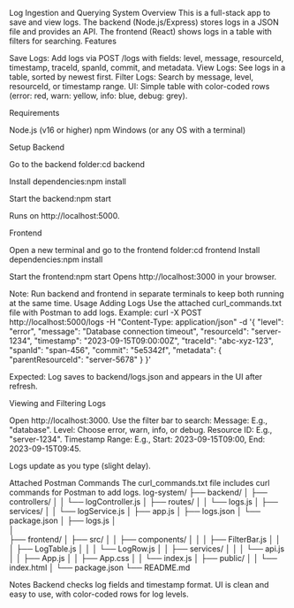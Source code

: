 Log Ingestion and Querying System
Overview
This is a full-stack app to save and view logs. The backend (Node.js/Express) stores logs in a JSON file and provides an API. The frontend (React) shows logs in a table with filters for searching.
Features

Save Logs: Add logs via POST /logs with fields: level, message, resourceId, timestamp, traceId, spanId, commit, and metadata.
View Logs: See logs in a table, sorted by newest first.
Filter Logs: Search by message, level, resourceId, or timestamp range.
UI: Simple table with color-coded rows (error: red, warn: yellow, info: blue, debug: grey).

Requirements

Node.js (v16 or higher)
npm
Windows (or any OS with a terminal)

Setup
Backend

Go to the backend folder:cd backend


Install dependencies:npm install


Start the backend:npm start


Runs on http://localhost:5000.



Frontend

Open a new terminal and go to the frontend folder:cd frontend
Install dependencies:npm install


Start the frontend:npm start
Opens http://localhost:3000 in your browser.



Note: Run backend and frontend in separate terminals to keep both running at the same time.
Usage
Adding Logs
Use the attached curl_commands.txt file with Postman to add logs. Example:
curl -X POST http://localhost:5000/logs -H "Content-Type: application/json" -d '{
  "level": "error",
  "message": "Database connection timeout",
  "resourceId": "server-1234",
  "timestamp": "2023-09-15T09:00:00Z",
  "traceId": "abc-xyz-123",
  "spanId": "span-456",
  "commit": "5e5342f",
  "metadata": { "parentResourceId": "server-5678" }
}'


Expected: Log saves to backend/logs.json and appears in the UI after refresh.

Viewing and Filtering Logs

Open http://localhost:3000.
Use the filter bar to search:
Message: E.g., "database".
Level: Choose error, warn, info, or debug.
Resource ID: E.g., "server-1234".
Timestamp Range: E.g., Start: 2023-09-15T09:00, End: 2023-09-15T09:45.


Logs update as you type (slight delay).

Attached Postman Commands
The curl_commands.txt file includes curl commands for Postman to add logs.
log-system/
├── backend/
│   ├── controllers/
│   │   └── logController.js
│   ├── routes/
│   │   └── logs.js
│   ├── services/
│   │   └── logService.js
│   ├── app.js
│   ├── logs.json
│   └── package.json
│   ├── logs.js
│  
│  
├── frontend/
│   ├── src/
│   │   ├── components/
│   │   │   ├── FilterBar.js
│   │   │   ├── LogTable.js
│   │   │   └── LogRow.js
│   │   ├── services/
│   │   │   └── api.js
│   │   ├── App.js
│   │   ├── App.css
│   │   └── index.js
│   ├── public/
│   │   └── index.html
│   └── package.json
└── README.md

Notes
Backend checks log fields and timestamp format.
UI is clean and easy to use, with color-coded rows for log levels.

